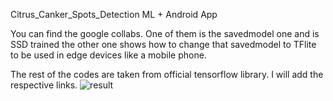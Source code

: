 Citrus_Canker_Spots_Detection ML + Android App

You can find the google collabs. One of them is the savedmodel one and is SSD trained the other one shows how to change that savedmodel to TFlite to be used in edge devices like a mobile phone.

The rest of the codes are taken from official tensorflow library. I will add the respective links.
![result](https://github.com/SubhadeepDhar17/Citrus_Canker/assets/99486945/f1c1a31c-0875-46bf-a5c1-97fd11e36bb9)

